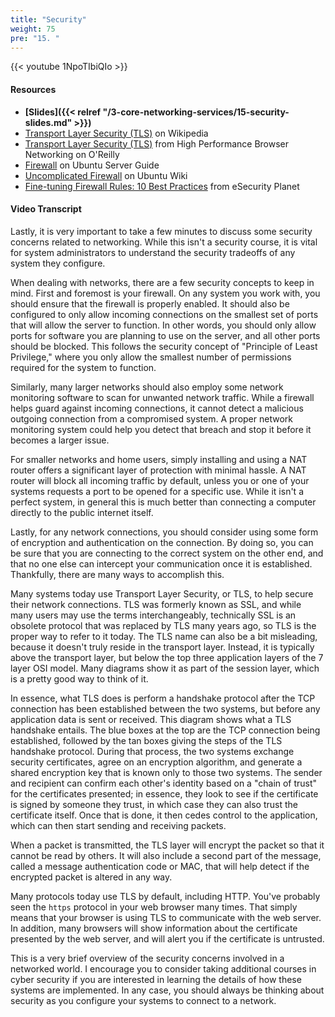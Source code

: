 ```yaml
---
title: "Security"
weight: 75
pre: "15. "
---
```


{{< youtube 1NpoTIbiQIo >}}

#### Resources

* **[Slides]({{< relref "/3-core-networking-services/15-security-slides.md" >}})**
* [Transport Layer Security (TLS)](https://en.wikipedia.org/wiki/Transport_Layer_Security) on Wikipedia
* [Transport Layer Security (TLS)](https://hpbn.co/transport-layer-security-tls/) from High Performance Browser Networking on O'Reilly
* [Firewall](https://help.ubuntu.com/lts/serverguide/firewall.html.en) on Ubuntu Server Guide
* [Uncomplicated Firewall](https://wiki.ubuntu.com/UncomplicatedFirewall) on Ubuntu Wiki
* [Fine-tuning Firewall Rules: 10 Best Practices](https://www.esecurityplanet.com/network-security/finetune-and-optimize-firewall-rules.html) from eSecurity Planet

#### Video Transcript

Lastly, it is very important to take a few minutes to discuss some security concerns related to networking. While this isn't a security course, it is vital for system administrators to understand the security tradeoffs of any system they configure.

When dealing with networks, there are a few security concepts to keep in mind. First and foremost is your firewall. On any system you work with, you should ensure that the firewall is properly enabled. It should also be configured to only allow incoming connections on the smallest set of ports that will allow the server to function. In other words, you should only allow ports for software you are planning to use on the server, and all other ports should be blocked. This follows the security concept of "Principle of Least Privilege," where you only allow the smallest number of permissions required for the system to function.

Similarly, many larger networks should also employ some network monitoring software to scan for unwanted network traffic. While a firewall helps guard against incoming connections, it cannot detect a malicious outgoing connection from a compromised system. A proper network monitoring system could help you detect that breach and stop it before it becomes a larger issue.

For smaller networks and home users, simply installing and using a NAT router offers a significant layer of protection with minimal hassle. A NAT router will block all incoming traffic by default, unless you or one of your systems requests a port to be opened for a specific use. While it isn't a perfect system, in general this is much better than connecting a computer directly to the public internet itself.

Lastly, for any network connections, you should consider using some form of encryption and authentication on the connection. By doing so, you can be sure that you are connecting to the correct system on the other end, and that no one else can intercept your communication once it is established. Thankfully, there are many ways to accomplish this.

Many systems today use Transport Layer Security, or TLS, to help secure their network connections. TLS was formerly known as SSL, and while many users may use the terms interchangeably, technically SSL is an obsolete protocol that was replaced by TLS many years ago, so TLS is the proper way to refer to it today. The TLS name can also be a bit misleading, because it doesn't truly reside in the transport layer. Instead, it is typically above the transport layer, but below the top three application layers of the 7 layer OSI model. Many diagrams show it as part of the session layer, which is a pretty good way to think of it.

In essence, what TLS does is perform a handshake protocol after the TCP connection has been established between the two systems, but before any application data is sent or received. This diagram shows what a TLS handshake entails. The blue boxes at the top are the TCP connection being established, followed by the tan boxes giving the steps of the TLS handshake protocol. During that process, the two systems exchange security certificates, agree on an encryption algorithm, and generate a shared encryption key that is known only to those two systems. The sender and recipient can confirm each other's identity based on a "chain of trust" for the certificates presented; in essence, they look to see if the certificate is signed by someone they trust, in which case they can also trust the certificate itself. Once that is done, it then cedes control to the application, which can then start sending and receiving packets.

When a packet is transmitted, the TLS layer will encrypt the packet so that it cannot be read by others. It will also include a second part of the message, called a message authentication code or MAC, that will help detect if the encrypted packet is altered in any way.

Many protocols today use TLS by default, including HTTP. You've probably seen the `https` protocol in your web browser many times. That simply means that your browser is using TLS to communicate with the web server. In addition, many browsers will show information about the certificate presented by the web server, and will alert you if the certificate is untrusted.

This is a very brief overview of the security concerns involved in a networked world. I encourage you to consider taking additional courses in cyber security if you are interested in learning the details of how these systems are implemented. In any case, you should always be thinking about security as you configure your systems to connect to a network.
